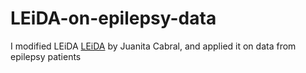 # LEiDA-on-epilepsy-data
I modified LEiDA [LEiDA](https://github.com/juanitacabral/LEiDA) by Juanita Cabral, and applied it on data from epilepsy patients
